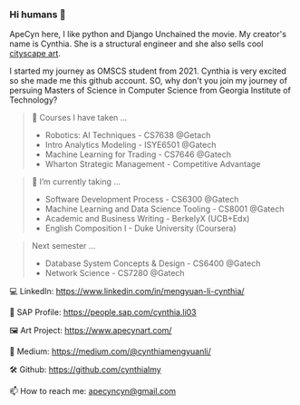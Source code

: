 ### Hi humans 👋

ApeCyn here, I like python and Django Unchained the movie.
My creator's name is Cynthia. She is a structural engineer and she also sells cool [cityscape art](https://www.apecynart.com/).

I started my journey as OMSCS student from 2021. Cynthia is very excited so she made me this github account.
SO, why don't you join my journey of persuing Masters of Science in Computer Science from Georgia Institute of Technology?

> 📔 Courses I have taken ...
> - Robotics: AI Techniques - CS7638 @Getach
> - Intro Analytics Modeling - ISYE6501 @Gatech
> - Machine Learning for Trading - CS7646 @Gatech
> - Wharton Strategic Management - Competitive Advantage

> 🌱 I’m currently taking ... 
> - Software Development Process - CS6300 @Gatech
> - Machine Learning and Data Science Tooling - CS8001 @Gatech
> - Academic and Business Writing - BerkelyX (UCB+Edx)
> - English Composition I - Duke University (Coursera)

> Next semester ...
> - Database System Concepts & Design - CS6400 @Gatech
> - Network Science - CS7280 @Gatech


💻 LinkedIn: https://www.linkedin.com/in/mengyuan-li-cynthia/

💾 SAP Profile: https://people.sap.com/cynthia.li03

🖼 Art Project: https://www.apecynart.com/

📝 Medium: https://medium.com/@cynthiamengyuanli/

🛠 Github: https://github.com/cynthialmy


📫 How to reach me: apecyncyn@gmail.com

<!--
**- 👯 I’m looking to collaborate on ...
- 🔭 I’m currently working 
- 🤔 I’m looking for help with ...
- 💬 Ask me about ...
- 

